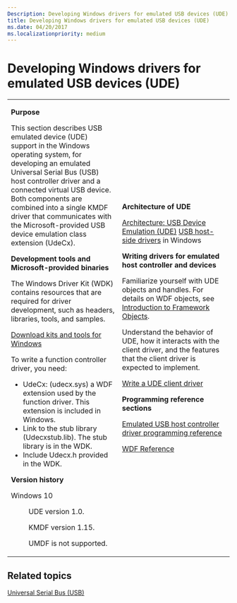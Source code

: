 ```yaml
---
Description: Developing Windows drivers for emulated USB devices (UDE)
title: Developing Windows drivers for emulated USB devices (UDE)
ms.date: 04/20/2017
ms.localizationpriority: medium
---
```


# Developing Windows drivers for emulated USB devices (UDE)


<table>
<colgroup>
<col width="50%" />
<col width="50%" />
</colgroup>
<tbody>
<tr class="odd">
<td><p><strong>Purpose</strong></p>
<p>This section describes USB emulated device (UDE) support in the Windows operating system, for developing an emulated Universal Serial Bus (USB) host controller driver and a connected virtual USB device. Both components are combined into a single KMDF driver that communicates with the Microsoft-provided USB device emulation class extension (UdeCx).</p>
<p><strong>Development tools and Microsoft-provided binaries</strong></p>
<p>The Windows Driver Kit (WDK) contains resources that are required for driver development, such as headers, libraries, tools, and samples.</p>
<p><a href="http://go.microsoft.com/fwlink/p/?linkid=617155" data-raw-source="[Download kits and tools for Windows](http://go.microsoft.com/fwlink/p/?linkid=617155)">Download kits and tools for Windows</a></p>
<p>To write a function controller driver, you need:</p>
<ul>
<li>UdeCx: (udecx.sys) a WDF extension used by the function driver. This extension is included in Windows.</li>
<li>Link to the stub library (Udecxstub.lib). The stub library is in the WDK.</li>
<li>Include Udecx.h provided in the WDK.</li>
</ul>
<p><strong>Version history</strong></p>
<p></p>
<dl>
<dt><a href=""></a>Windows 10</dt>
<dd><p>UDE version 1.0.</p>
<p>KMDF version 1.15.</p>
<p>UMDF is not supported.</p>
</dd>
</dl></td>
<td><p><strong>Architecture of UDE</strong></p>
<a href="usb-emulated-device--ude--architecture.md" data-raw-source="[Architecture: USB Device Emulation (UDE)](usb-emulated-device--ude--architecture.md)">Architecture: USB Device Emulation (UDE)</a>
<a href="usb-3-0-driver-stack-architecture.md" data-raw-source="[USB host-side drivers](usb-3-0-driver-stack-architecture.md)">USB host-side drivers</a> in Windows
<p><strong>Writing drivers for emulated host controller and devices</strong></p>
<p>Familiarize yourself with UDE objects and handles. For details on WDF objects, see <a href="https://msdn.microsoft.com/library/windows/hardware/ff544249" data-raw-source="[Introduction to Framework Objects](https://msdn.microsoft.com/library/windows/hardware/ff544249)">Introduction to Framework Objects</a>.</p>
<p>Understand the behavior of UDE, how it interacts with the client driver, and the features that the client driver is expected to implement.</p>
<p><a href="writing-a-ude-client-driver.md" data-raw-source="[Write a UDE client driver](writing-a-ude-client-driver.md)">Write a UDE client driver</a></p>
<p><strong>Programming reference sections</strong></p>
<p><a href="https://docs.microsoft.com/windows-hardware/drivers/ddi/content/_usbref/#emulated-host-controller-driver-reference" data-raw-source="[Emulated USB host controller driver programming reference](https://docs.microsoft.com/windows-hardware/drivers/ddi/content/_usbref/#emulated-host-controller-driver-reference)">Emulated USB host controller driver programming reference</a></p>
<p><a href="https://msdn.microsoft.com/library/windows/hardware/dn265590" data-raw-source="[WDF Reference](https://msdn.microsoft.com/library/windows/hardware/dn265590)">WDF Reference</a></p></td>
</tr>
</tbody>
</table>

 

## Related topics
[Universal Serial Bus (USB)](https://msdn.microsoft.com/library/windows/hardware/ff538930)  



